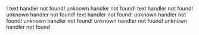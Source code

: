 ! text handler not found! unknown handler not found! text handler not found! unknown handler not found! text handler not found! unknown handler not found! unknown handler not found! unknown handler not found! unknown handler not found
